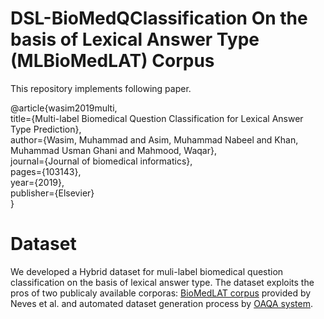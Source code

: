 
# DSL-BioMedQClassification On the basis of Lexical Answer Type (MLBioMedLAT) Corpus

This repository implements following paper.

@article{wasim2019multi,\
  title={Multi-label Biomedical Question Classification for Lexical Answer Type Prediction},\
  author={Wasim, Muhammad and Asim, Muhammad Nabeel and Khan, Muhammad Usman Ghani and Mahmood, Waqar},\
  journal={Journal of biomedical informatics},\
  pages={103143},\
  year={2019},\
  publisher={Elsevier}\
}

# Dataset

We developed a Hybrid dataset for muli-label biomedical question classification on the basis of lexical answer type. The dataset exploits the pros of two publicaly available corporas: [BioMedLAT corpus](https://github.com/mariananeves/BioMedLAT) provided by Neves et al. and automated dataset generation process by [OAQA system](https://github.com/oaqa/bioasq). 

